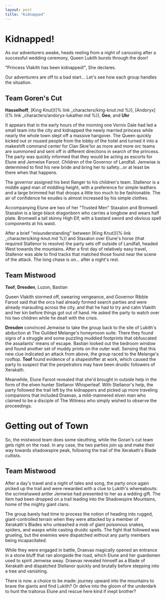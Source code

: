 ```yaml
---
layout: post
title: "Kidnapped"
---
```

# Kidnapped!

As our adventurers awake, heads reeling from a night of carousing after a successful wedding ceremony, Queen Lukith bursts through the door!

"Princess Vlakith has been kidnapped!", She declares.

Our adventurers are off to a bad start... Let's see how each group handles the situation.


## Team Goren's Cut

**Hasselhoff**, [King Knut]({% link _characters/king-knut.md %}), [Andoryx]({% link _characters/andoryx-lukather.md %}), **Geo**, and **Uhr**

It appears that in the early hours of the morning one Vornix Dale had led a small team into the city and kidnapped the newly married princess while nearly the whole town slept off a massive hangover. The Queen quickly kicked out or roused people from the lobby of the hotel and turned it into a makeshift command center for Clan Skre'lor as more and more orc teams are summoned and sent off in different directions in search of the princess. The party was quickly informed that they would be acting as escorts for Elune and Jemwise Faroot. Children of the Governor of Landfall. Jemwise is determined to find his new bride and bring her to safety...or at least be there when that happens.

The governor assigned his best Ranger to his children's team. Stallenor is a middle aged man of middling height, with a preference for simple leathers and a large brimmed hat that droops a little too much to be fashionable. The air of confidence he exudes is almost increased by his simple clothes.

Accompanying Elune are two of her "Trusted Men" Staxalon and Bromwell. Staxalon is a large black dragonborn who carries a longbow and wears half plate. Bromwell a tall skinny High Elf, with a bastard sword and obvious spell components at his waist.

After a brief "misunderstanding" between [King Knut]({% link _characters/king-knut.md %}) and Staxalon over Elune's horse (that required Stallenor to resolve) the party sets off outside of Landfall, headed West towards the mountains. After a first day of relatively easy travel, Stallenor was able to find tracks that matched those found near the scene of the attack. The long chase is on... after a night's rest.

## Team Mistwood

**Toof**, **Dresden**, Luzon, Bastian

Queen Vlakith stormed off, swearing vengeance, and Governor Ribble Faroot said that the orcs had already formed search parties and were already marauding across the city, and that he had to try and calm Vlakith and her kin before things got out of hand. He asked the party to watch over his two children while he dealt with the crisis.

**Dresden** convinced Jemwise to take the group back to the site of Lukith's abduction at The Guilded Melange's honeymoon suite. There they found signs of a struggle and some puzzling muddied footprints that obfuscated the assailants' means of escape. Bastian looked out the bedroom window and found another set of muddy prints on the outer wall. Sensing that this new clue indicated an attack from above, the group raced to the Melange's rooftop. **Toof** found evidence of a shapeshifter at work, which caused the party to suspect that the perpetrators may have been druidic followers of Xerakath.

Meanwhile, Elune Faroot revealed that she'd brought in outside help in the form of the elven hunter Stellanor Whisperleaf. With Stellanor's help, the party followed the trail left by the kidnappers and picked up more traveling companions that included Draevax, a mild-mannered elven man who claimed to be a disciple of The Witness who simply wished to observe the proceedings.

# Getting out of Town

So, the mistwood team does some sleuthing, while the Goran's cut team gets right on the road. In any case, the two parties join up and make their way towards shadowspire peak, following the trail of the Xerakath's Blade cultists. 

## Team Mistwood

After a day's travel and a night of tales and song, the party once again picked up the trail and were rewarded with a clue to Lukith's whereabouts: the scrimshawed antler Jemwise had presented to her as a wdding gift. The item had been dropped on a trail leading into the Shadowspire Mountains, home of the mighty giant clans.

The group barely had time to process the notion of heading into rugged, giant-controlled terrain when they were attacked by a member of Xerakath's Blades who unleashed a mob of giant poisonous snakes, spiders, and wasps while casting druidic spells. The fight that followed was grueling, but the enemies were dispatched without any party members being incapacitated.

While they were engaged in battle, Draevax magically opened an entrance in a stone bluff that ran alongside the road, which Elune and her guardsmen used to spirit Jemwise away. Draevax revealed himself as a Blade of Xerakath and dispatched Stellanor quickly and brutally before stepping into a tree and vanishing.

There is now. a choice to be made: journey upward into the mountains to brave the giants and find Lukith? Or delve into the gloom of the underdark to hunt the traitorus Elune and rescue here kind if inept brother?


